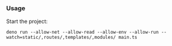 #

### Usage

Start the project:

```
deno run --allow-net --allow-read --allow-env --allow-run --watch=static/,routes/,templates/,modules/ main.ts
```
